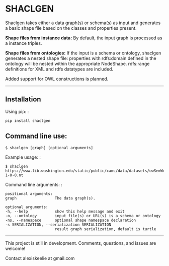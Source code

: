 SHACLGEN
========

Shaclgen takes either a data graph(s) or schema(s) as input and
generates a basic shape file based on the classes and properties
present.

**Shape files from instance data:** By default, the input graph is
processed as a instance triples. 

**Shape files from ontologies:** If the input is a schema or ontology,
shaclgen generates a nested shape file: properties with rdfs:domain
defined in the ontology will be nested within the appropriate NodeShape.
rdfs:range definitions for XML and rdfs datatypes are included.

Added support for OWL constructions is planned.

* * * * *

Installation
------------

Using pip: :

    pip install shaclgen


Command line use:
-----------------

    $ shaclgen [graph] [optional arguments]

Example usage: :

    $ shaclgen https://www.lib.washington.edu/static/public/cams/data/datasets/uwSemWebParts/webResource-1-0-0.nt

Command line arguments: :

    positional arguments:
    graph                 The data graph(s).

    optional arguments:
    -h, --help            show this help message and exit
    -o, --ontology        input file(s) or URL(s) is a schema or ontology
    -ns, --namespace      optional shape namespace declaration
    -s SERIALIZATION, --serialization SERIALIZATION
                          result graph serialization, default is turtle

* * * * *

This project is still in development. Comments, questions, and issues
are welcome!

Contact alexiskeelie at gmail.com
